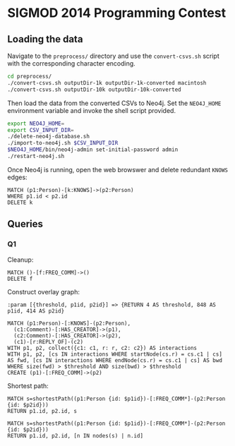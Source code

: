 # SIGMOD 2014 Programming Contest

## Loading the data

Navigate to the `preprocess/` directory and use the `convert-csvs.sh` script with the corresponding character encoding.

```bash
cd preprocess/
./convert-csvs.sh outputDir-1k outputDir-1k-converted macintosh
./convert-csvs.sh outputDir-10k outputDir-10k-converted
```

Then load the data from the converted CSVs to Neo4j. Set the `NEO4J_HOME` environment variable and invoke the shell script provided.

```bash
export NEO4J_HOME=
export CSV_INPUT_DIR=
./delete-neo4j-database.sh
./import-to-neo4j.sh $CSV_INPUT_DIR
$NEO4J_HOME/bin/neo4j-admin set-initial-password admin
./restart-neo4j.sh
```

Once Neo4j is running, open the web browswer and delete redundant `KNOWS` edges:

```
MATCH (p1:Person)-[k:KNOWS]->(p2:Person)
WHERE p1.id < p2.id
DELETE k
```

## Queries

### Q1

Cleanup:
```
MATCH ()-[f:FREQ_COMM]->()
DELETE f
```

Construct overlay graph:
```
:param [{threshold, p1id, p2id}] => {RETURN 4 AS threshold, 848 AS p1id, 414 AS p2id}
```
```
MATCH (p1:Person)-[:KNOWS]-(p2:Person),
  (c1:Comment)-[:HAS_CREATOR]->(p1),
  (c2:Comment)-[:HAS_CREATOR]->(p2),
  (c1)-[r:REPLY_OF]-(c2)
WITH p1, p2, collect({c1: c1, r: r, c2: c2}) AS interactions
WITH p1, p2, [cs IN interactions WHERE startNode(cs.r) = cs.c1 | cs] AS fwd, [cs IN interactions WHERE endNode(cs.r) = cs.c1 | cs] AS bwd
WHERE size(fwd) > $threshold AND size(bwd) > $threshold
CREATE (p1)-[:FREQ_COMM]->(p2)

```

Shortest path:
```
MATCH s=shortestPath((p1:Person {id: $p1id})-[:FREQ_COMM*]-(p2:Person {id: $p2id}))
RETURN p1.id, p2.id, s
```
```
MATCH s=shortestPath((p1:Person {id: $p1id})-[:FREQ_COMM*]-(p2:Person {id: $p2id}))
RETURN p1.id, p2.id, [n IN nodes(s) | n.id]
```
